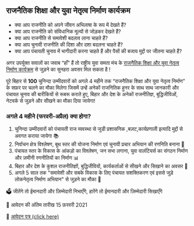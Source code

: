 ## राजनैतिक शिक्षा और युवा नेतृत्व निर्माण कार्यक्रम 

* क्या आप राजनीति को अपने जीवन अभिलाषा के रूप में देखते हैं?  
* क्या आप राजनीति को संविधानिक मूल्यों से जोड़कर देखते हैं?  
* क्या आप राजनीति से समावेशी बदलाव लाना चाहते हैं?  
* क्या आप चुनावी राजनीति की दिशा और दशा बदलना चाहते हैं?   
* क्या आप पंचायती चुनाव में भागीदारी करना चाहते हैं और पैसों की बजाय मुद्दों पर जीतना चाहते हैं?

अगर उपर्युक्त सवालों का जवाब “हाँ” हैं तो राष्ट्रीय युवा समता मंच के [राजनैतिक शिक्षा और युवा नेतृत्व निर्माण कार्यक्रम](#) से जुड़ने का सुनहरा अवसर मिल सकता है !
 
पूरे बिहार से **100** चुनिन्दा उम्मीदवारों को अगले 4 महीने तक “राजनैतिक शिक्षा और युवा नेतृत्व निर्माण” के सफ़र पर चलने का मौका मिलेगा जिसमें उन्हें अनेकों राजनितिक हुनर के साथ साथ जानकारी और पंचायत चुनाव की बारीकियों से रूबरू कराते हुए, बिहार और देश के अनेकों राजनीतिज्ञ, बुद्धिजीविओं, नेटवर्क से जुड़ने और सीखने का मौका दिया जायेगा!


### अगले 4 महीने (फरवरी-अप्रैल) क्या होगा?
1. चुनिन्दा उम्मीदवारों को पंचायती राज व्यवस्था से जुडी प्रशासनिक ,बज़ट,कार्यप्रणाली इत्यादि मुद्दों से अवगत कराया जायेगा 📚
2. निर्वाचन क्षेत्र विश्लेषण, बूथ स्तर की योजना निर्माण एवं चुनावी प्रचार अभियान की रणनिति बनाना 📢
3. पंचायत स्तर के विकास के आंकड़ो का विश्लेषण, जन सभा लगाना, युवा वालंटियर्स का संगठन निर्माण और ज़मीनी रणनीतियों का निर्माण 📊
4. बिहार और देश के कुशल राजनीतिज्ञों, बुद्धिजीवियों, कार्यकर्ताओं से सीखने और सिखाने का अवसर 👫
5. अगले 5 साल तक "समावेशी और सबके विकास के लिए पंचायत सशक्तिकरण एवं इससे जुड़े लोकनेतृत्व निर्माण अभियान" से जुड़ने का मौका 🚩

🗳️ जीतेंगे तो ईमानदारी और ज़िम्मेदारी निभाएँगे, हारेंगे तो ईमानदारी और ज़िम्मेदारी सिखाएँगे

📅 आवेदन की अंतिम तारीख 15 फ़रवरी 2021  

📝 [आवेदन पत्र (click here)](form.html)
